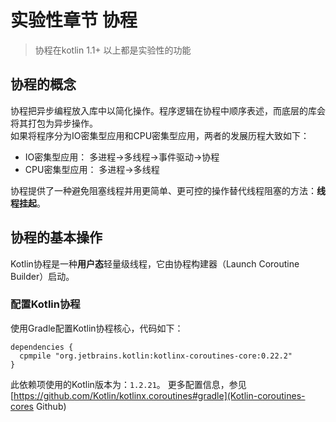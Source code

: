 # 实验性章节 协程
> 协程在kotlin 1.1+ 以上都是实验性的功能

## 协程的概念
协程把异步编程放入库中以简化操作。程序逻辑在协程中顺序表述，而底层的库会将其打包为异步操作。  
如果将程序分为IO密集型应用和CPU密集型应用，两者的发展历程大致如下：
+ IO密集型应用： 多进程→多线程→事件驱动→协程
+ CPU密集型应用： 多进程→多线程

协程提供了一种避免阻塞线程并用更简单、更可控的操作替代线程阻塞的方法：**线程挂起**。

## 协程的基本操作
Kotlin协程是一种**用户态**轻量级线程，它由协程构建器（Launch Coroutine Builder）启动。

### 配置Kotlin协程
使用Gradle配置Kotlin协程核心，代码如下：
```
dependencies {
  cpmpile "org.jetbrains.kotlin:kotlinx-coroutines-core:0.22.2"
}
```
此依赖项使用的Kotlin版本为：`1.2.21`。
更多配置信息，参见[https://github.com/Kotlin/kotlinx.coroutines#gradle](Kotlin-coroutines-cores Github)
